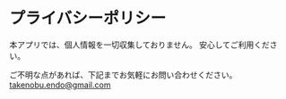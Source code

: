 # プライバシーポリシー

本アプリでは、個人情報を一切収集しておりません。
安心してご利用ください。
 
ご不明な点があれば、下記までお気軽にお問い合わせください。 
takenobu.endo@gmail.com
